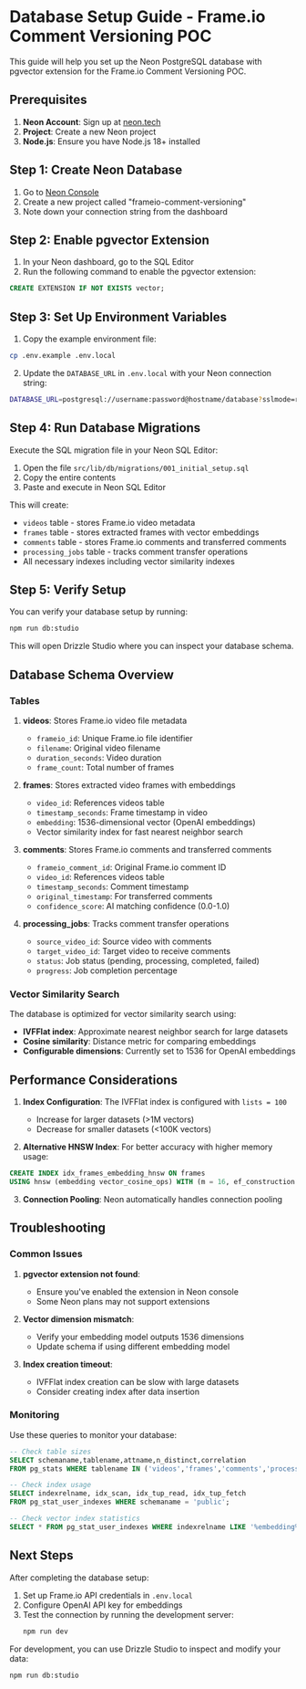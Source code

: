 # Database Setup Guide - Frame.io Comment Versioning POC

This guide will help you set up the Neon PostgreSQL database with pgvector extension for the Frame.io Comment Versioning POC.

## Prerequisites

1. **Neon Account**: Sign up at [neon.tech](https://neon.tech)
2. **Project**: Create a new Neon project
3. **Node.js**: Ensure you have Node.js 18+ installed

## Step 1: Create Neon Database

1. Go to [Neon Console](https://console.neon.tech)
2. Create a new project called "frameio-comment-versioning"
3. Note down your connection string from the dashboard

## Step 2: Enable pgvector Extension

1. In your Neon dashboard, go to the SQL Editor
2. Run the following command to enable the pgvector extension:

```sql
CREATE EXTENSION IF NOT EXISTS vector;
```

## Step 3: Set Up Environment Variables

1. Copy the example environment file:
```bash
cp .env.example .env.local
```

2. Update the `DATABASE_URL` in `.env.local` with your Neon connection string:
```bash
DATABASE_URL=postgresql://username:password@hostname/database?sslmode=require
```

## Step 4: Run Database Migrations

Execute the SQL migration file in your Neon SQL Editor:

1. Open the file `src/lib/db/migrations/001_initial_setup.sql`
2. Copy the entire contents
3. Paste and execute in Neon SQL Editor

This will create:
- `videos` table - stores Frame.io video metadata
- `frames` table - stores extracted frames with vector embeddings
- `comments` table - stores Frame.io comments and transferred comments
- `processing_jobs` table - tracks comment transfer operations
- All necessary indexes including vector similarity indexes

## Step 5: Verify Setup

You can verify your database setup by running:

```bash
npm run db:studio
```

This will open Drizzle Studio where you can inspect your database schema.

## Database Schema Overview

### Tables

1. **videos**: Stores Frame.io video file metadata
   - `frameio_id`: Unique Frame.io file identifier
   - `filename`: Original video filename
   - `duration_seconds`: Video duration
   - `frame_count`: Total number of frames

2. **frames**: Stores extracted video frames with embeddings
   - `video_id`: References videos table
   - `timestamp_seconds`: Frame timestamp in video
   - `embedding`: 1536-dimensional vector (OpenAI embeddings)
   - Vector similarity index for fast nearest neighbor search

3. **comments**: Stores Frame.io comments and transferred comments
   - `frameio_comment_id`: Original Frame.io comment ID
   - `video_id`: References videos table
   - `timestamp_seconds`: Comment timestamp
   - `original_timestamp`: For transferred comments
   - `confidence_score`: AI matching confidence (0.0-1.0)

4. **processing_jobs**: Tracks comment transfer operations
   - `source_video_id`: Source video with comments
   - `target_video_id`: Target video to receive comments
   - `status`: Job status (pending, processing, completed, failed)
   - `progress`: Job completion percentage

### Vector Similarity Search

The database is optimized for vector similarity search using:
- **IVFFlat index**: Approximate nearest neighbor search for large datasets
- **Cosine similarity**: Distance metric for comparing embeddings
- **Configurable dimensions**: Currently set to 1536 for OpenAI embeddings

## Performance Considerations

1. **Index Configuration**: The IVFFlat index is configured with `lists = 100`
   - Increase for larger datasets (>1M vectors)
   - Decrease for smaller datasets (<100K vectors)

2. **Alternative HNSW Index**: For better accuracy with higher memory usage:
```sql
CREATE INDEX idx_frames_embedding_hnsw ON frames 
USING hnsw (embedding vector_cosine_ops) WITH (m = 16, ef_construction = 64);
```

3. **Connection Pooling**: Neon automatically handles connection pooling

## Troubleshooting

### Common Issues

1. **pgvector extension not found**:
   - Ensure you've enabled the extension in Neon console
   - Some Neon plans may not support extensions

2. **Vector dimension mismatch**:
   - Verify your embedding model outputs 1536 dimensions
   - Update schema if using different embedding model

3. **Index creation timeout**:
   - IVFFlat index creation can be slow with large datasets
   - Consider creating index after data insertion

### Monitoring

Use these queries to monitor your database:

```sql
-- Check table sizes
SELECT schemaname,tablename,attname,n_distinct,correlation 
FROM pg_stats WHERE tablename IN ('videos','frames','comments','processing_jobs');

-- Check index usage
SELECT indexrelname, idx_scan, idx_tup_read, idx_tup_fetch 
FROM pg_stat_user_indexes WHERE schemaname = 'public';

-- Check vector index statistics
SELECT * FROM pg_stat_user_indexes WHERE indexrelname LIKE '%embedding%';
```

## Next Steps

After completing the database setup:

1. Set up Frame.io API credentials in `.env.local`
2. Configure OpenAI API key for embeddings
3. Test the connection by running the development server:
   ```bash
   npm run dev
   ```

For development, you can use Drizzle Studio to inspect and modify your data:
```bash
npm run db:studio
```
